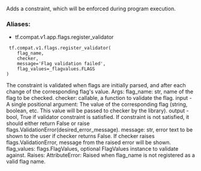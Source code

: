 Adds a constraint, which will be enforced during program execution.
### Aliases:
- tf.compat.v1.app.flags.register_validator

```
 tf.compat.v1.flags.register_validator(
    flag_name,
    checker,
    message='Flag validation failed',
    flag_values=_flagvalues.FLAGS
)
```
The constraint is validated when flags are initially parsed, and after each change of the corresponding flag's value. Args: flag_name: str, name of the flag to be checked. checker: callable, a function to validate the flag. input - A single positional argument: The value of the corresponding flag (string, boolean, etc. This value will be passed to checker by the library). output - bool, True if validator constraint is satisfied. If constraint is not satisfied, it should either return False or raise flags.ValidationError(desired_error_message). message: str, error text to be shown to the user if checker returns False. If checker raises flags.ValidationError, message from the raised error will be shown. flag_values: flags.FlagValues, optional FlagValues instance to validate against. Raises: AttributeError: Raised when flag_name is not registered as a valid flag name.
